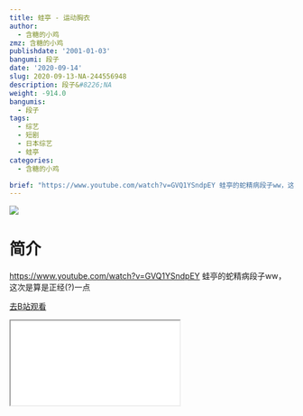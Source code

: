 ```yaml
---
title: 蛙亭 - 运动胸衣
author:
  - 含糖的小鸡
zmz: 含糖的小鸡
publishdate: '2001-01-03'
bangumi: 段子
date: '2020-09-14'
slug: 2020-09-13-NA-244556948
description: 段子&#8226;NA
weight: -914.0
bangumis:
  - 段子
tags:
  - 综艺
  - 短剧
  - 日本综艺
  - 蛙亭
categories:
  - 含糖的小鸡

brief: "https://www.youtube.com/watch?v=GVQ1YSndpEY 蛙亭的蛇精病段子ww，这次是算是正经(?)一点"
---
```

![](https://raw.githubusercontent.com/tcgriffith/owaraisite/master/static/tmpimg/8b5d44a9ecd6d59b1e76f1da50c9982f735113b8.jpg.480.jpg)
# 简介  
https://www.youtube.com/watch?v=GVQ1YSndpEY
蛙亭的蛇精病段子ww，这次是算是正经(?)一点  

[去B站观看](https://www.bilibili.com/video/av244556948/)
<div class ="resp-container"><iframe class="testiframe" src="//player.bilibili.com/player.html?aid=244556948"", scrolling="no", allowfullscreen="true" > </iframe></div> 
